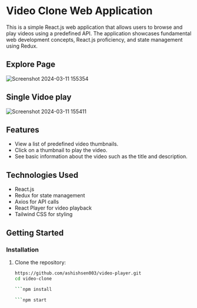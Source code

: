 # Video Clone Web Application

This is a simple React.js web application that allows users to browse and play videos using a predefined API. The application showcases fundamental web development concepts, React.js proficiency, and state management using Redux.

## Explore Page
![Screenshot 2024-03-11 155354](https://github.com/ashishsen003/video-player/assets/112822104/610ccc32-85bf-4e93-bac9-431e158aba68)

## Single Vidoe play
![Screenshot 2024-03-11 155411](https://github.com/ashishsen003/video-player/assets/112822104/d59ef67b-0d42-4192-b7a2-4d7985cd7d27)


## Features

- View a list of predefined video thumbnails.
- Click on a thumbnail to play the video.
- See basic information about the video such as the title and description.

## Technologies Used

- React.js
- Redux for state management
- Axios for API calls
- React Player for video playback
- Tailwind CSS for styling

## Getting Started

### Installation

1. Clone the repository:

   ```bash
   https://github.com/ashishsen003/video-player.git
   cd video-clone

   ```npm install

   ```npm start


